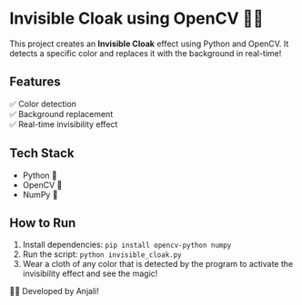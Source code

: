 # Invisible Cloak using OpenCV 🧥✨

This project creates an **Invisible Cloak** effect using Python and OpenCV. It detects a specific color and replaces it with the background in real-time!

## Features
✅ Color detection  
✅ Background replacement  
✅ Real-time invisibility effect  

## Tech Stack
- Python 🐍
- OpenCV 🎥
- NumPy 🔢

## How to Run
1. Install dependencies: `pip install opencv-python numpy`
2. Run the script: `python invisible_cloak.py`
3. Wear a cloth of any color that is detected by the program to activate the invisibility effect and see the magic!

👨‍💻 Developed by Anjali!
